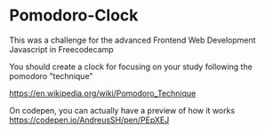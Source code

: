 # Pomodoro-Clock
This was a challenge for the advanced Frontend Web Development Javascript in Freecodecamp


You should create a clock for focusing on your study following the pomodoro "technique"

https://en.wikipedia.org/wiki/Pomodoro_Technique

On codepen, you can actually have a preview of how it works 
https://codepen.io/AndreusSH/pen/PEpXEJ
